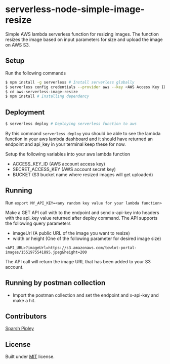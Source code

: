 # serverless-node-simple-image-resize

Simple AWS lambda serverless function for resizing images. The function resizes the image based on input parameters for size and upload the image on AWS S3.

## Setup
Run the following commands
```sh
$ npm install -g serverless # Install serverless globally
$ serverless config credentials --provider aws --key <AWS Access Key ID> --secret <AWS Secret Access Key> # Setting up default aws credentials
$ cd aws-serverless-image-resize
$ npm install # Installing dependency
```

## Deployment
```sh
$ serverless deploy # Deploying serverless function to aws
```

By this command `serverless deploy` you should be able to see the lambda function in your aws lambda dashboard and it should have returned an endpoint and api_key in your terminal keep these for now.

Setup the following variables into your aws lambda function 
- ACCESS_KEY_ID (AWS account access key)
- SECRET_ACCESS_KEY (AWS account secret key)
- BUCKET (S3 bucket name where resized images will get uploaded)

## Running

Run ```export MY_API_KEY=<any random key value for your lambda function>```

Make a GET API call with to the endpoint and send x-api-key into headers with the api_key value returned after deploy command. The API supports the following query parameters
- imageUrl (A public URL of the image you want to resize)
- width or height (One of the following parameter for desired image size)

```<API_URL>?imageUrl=https://s3.amazonaws.com/towlot-portal-images/1551975541895.jpeg&height=200```

The API call will return the image URL that has been added to your S3 account.

## Running by postman collection

- Import the postman collection and set the endpoint and x-api-key and make a hit.

## Contributors

[Sparsh Pipley](https://in.linkedin.com/in/sparsh-pipley-6ab0b1a4/)

## License

Built under [MIT](http://www.opensource.org/licenses/mit-license.php) license.

